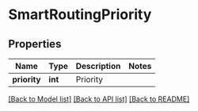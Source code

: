 # SmartRoutingPriority

## Properties
Name | Type | Description | Notes
------------ | ------------- | ------------- | -------------
**priority** | **int** | Priority | 

[[Back to Model list]](../README.md#documentation-for-models) [[Back to API list]](../README.md#documentation-for-api-endpoints) [[Back to README]](../README.md)


